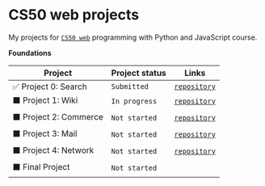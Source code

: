 # CS50 web projects
My projects for [`CS50 web`](https://cs50.harvard.edu/web/2020/) programming with Python and JavaScript course.

**Foundations**

|Project                        |Project status                      |   Links                               
|-------------------------------|------------------------------------|---------------------------------------|
| :white_check_mark: Project 0: Search             | <code>Submitted</code>           | 	 [`repository`](https://github.com/elinamad/CS50-web-projects/tree/main/search) 
| :black_large_square: Project 1: Wiki               | <code>In progress</code>           | 	 [`repository`](https://github.com/elinamad/CS50-web-projects/tree/main/wiki)
| :black_large_square: Project 2: Commerce           | <code>Not started</code>           | 	 [`repository`](https://github.com/elinamad/CS50-web-projects/tree/main/commerce)
| :black_large_square: Project 3: Mail               | <code>Not started</code>           | 	 [`repository`](https://github.com/elinamad/CS50-web-projects/tree/main/mail)
| :black_large_square: Project 4: Network            | <code>Not started</code>           | 	 [`repository`](https://github.com/elinamad/CS50-web-projects/tree/main/network)
| :black_large_square: Final Project                 | <code>Not started</code>           | 
